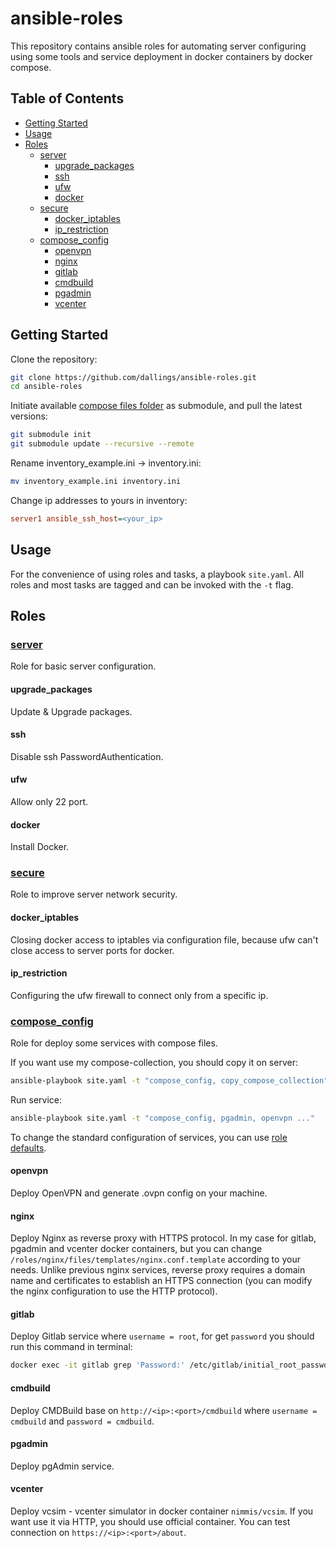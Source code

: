 # ansible-roles

This repository contains ansible roles for automating server configuring using some tools and service deployment in docker containers by docker compose.

## Table of Contents

- [Getting Started](#getting-started)
- [Usage](#usage)
- [Roles](#roles)
	- [server](#server)
		- [upgrade\_packages](#upgrade_packages)
		- [ssh](#ssh)
		- [ufw](#ufw)
		- [docker](#docker)
	- [secure](#secure)
		- [docker\_iptables](#docker_iptables)
		- [ip\_restriction](#ip_restriction)
	- [compose\_config](#compose_config)
		- [openvpn](#openvpn)
		- [nginx](#nginx)
		- [gitlab](#gitlab)
		- [cmdbuild](#cmdbuild)
		- [pgadmin](#pgadmin)
		- [vcenter](#vcenter)

## Getting Started

Clone the repository:

```bash
git clone https://github.com/dallings/ansible-roles.git
cd ansible-roles
```

Initiate available [compose files folder](roles/compose_config/files/compose-collection/) as submodule, and pull the latest versions:

```bash
git submodule init
git submodule update --recursive --remote
```

Rename inventory_example.ini -> inventory.ini:

```bash
mv inventory_example.ini inventory.ini
```

Change ip addresses to yours in inventory:

```ini
server1 ansible_ssh_host=<your_ip>
```

## Usage

For the convenience of using roles and tasks, a playbook `site.yaml`. All roles and most tasks are tagged and can be invoked with the `-t` flag.

## Roles

### [server](roles/server)

Role for basic server configuration.

#### upgrade_packages

Update & Upgrade packages.

#### ssh

Disable ssh PasswordAuthentication.

#### ufw

Allow only 22 port.

#### docker

Install Docker.

### [secure](roles/secure)

Role to improve server network security.

#### docker_iptables

Сlosing docker access to iptables via configuration file, because ufw can't close access to server ports for docker.

#### ip_restriction

Configuring the ufw firewall to connect only from a specific ip.

### [compose_config](roles/compose_config)

Role for deploy some services with compose files.

If you want use my compose-collection, you should copy it on server:

```bash
ansible-playbook site.yaml -t "compose_config, copy_compose_collection"
```

Run service:

```bash
ansible-playbook site.yaml -t "compose_config, pgadmin, openvpn ..."
```

To change the standard configuration of services, you can use [role defaults](roles/compose_config/defaults/main.yaml).

#### openvpn

Deploy OpenVPN and generate .ovpn config on your machine.

#### nginx

Deploy Nginx as reverse proxy with HTTPS protocol. In my case for gitlab, pgadmin and vcenter docker containers, but you can change `/roles/nginx/files/templates/nginx.conf.template` according to your needs. Unlike previous nginx services, reverse proxy requires a domain name and certificates to establish an HTTPS connection (you can modify the nginx configuration to use the HTTP protocol).

#### gitlab

Deploy Gitlab service where `username = root`, for get `password` you should run this command in terminal:

```bash
docker exec -it gitlab grep 'Password:' /etc/gitlab/initial_root_password
```

#### cmdbuild

Deploy CMDBuild base on `http://<ip>:<port>/cmdbuild` where `username = cmdbuild` and `password = cmdbuild`.

#### pgadmin

Deploy pgAdmin service.

#### vcenter

Deploy vcsim - vcenter simulator in docker container `nimmis/vcsim`. If you want use it via HTTP, you should use official container. You can test connection on `https://<ip>:<port>/about`.